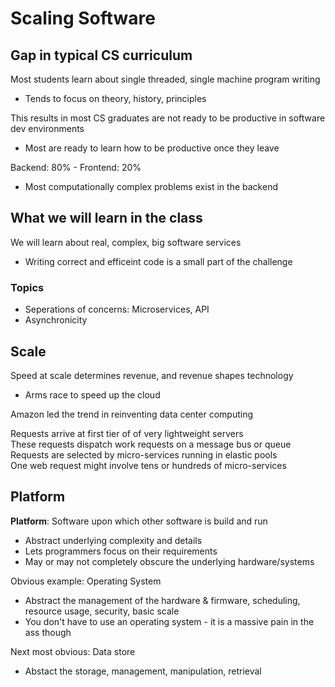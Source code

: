 # Scaling Software

## Gap in typical CS curriculum

Most students learn about single threaded, single machine program writing

* Tends to focus on theory, history, principles

This results in most CS graduates are not ready to be productive in software dev environments

* Most are ready to learn how to be productive once they leave

Backend: 80% - Frontend: 20%

* Most computationally complex problems exist in the backend

## What we will learn in the class 

We will learn about real, complex, big software services

* Writing correct and efficeint code is a small part of the challenge

### Topics

* Seperations of concerns: Microservices, API
* Asynchronicity

## Scale

Speed at scale determines revenue, and revenue shapes technology

* Arms race to speed up the cloud

Amazon led the trend in reinventing data center computing

Requests arrive at first tier of of very lightweight servers  
These requests dispatch work requests on a message bus or queue  
Requests are selected by micro-services running in elastic pools  
One web request might involve tens or hundreds of micro-services  

## Platform

**Platform**: Software upon which other software is build and run

* Abstract underlying complexity and details
* Lets programmers focus on their requirements
* May or may not completely obscure the underlying hardware/systems

Obvious example: Operating System

* Abstract the management of the hardware & firmware, scheduling, resource usage, security, basic scale
* You don't have to use an operating system - it is a massive pain in the ass though

Next most obvious: Data store

* Abstact the storage, management, manipulation, retrieval

